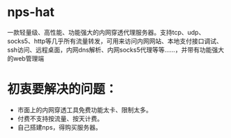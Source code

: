 # nps-hat
一款轻量级、高性能、功能强大的内网穿透代理服务器。支持tcp、udp、socks5、http等几乎所有流量转发，可用来访问内网网站、本地支付接口调试、ssh访问、远程桌面，内网dns解析、内网socks5代理等等……，并带有功能强大的web管理端

# 初衷要解决的问题：
* 市面上的内网穿透工具免费功能太卡、限制太多。
* 付费不支持按流量、按天计费。
* 自己搭建nps，得购买服务器。

